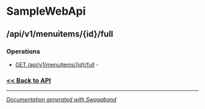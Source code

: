
# SampleWebApi

## /api/v1/menuitems/{id}/full

### Operations

* [GET /api/v1/menuitems/{id}/full](../operations/GetApiV1MenuitemsidFull.md) -  

 


### [<< Back to API](../SampleWebApi.Readme.md)

*** 

*[Documentation generated with Swagabond](https://github.com/jordanbleu/swagabond)*
